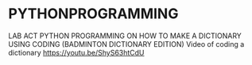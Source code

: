 # PYTHONPROGRAMMING
LAB ACT 
PYTHON PROGRAMMING ON HOW TO MAKE A DICTIONARY USING CODING
(BADMINTON DICTIONARY EDITION)
Video of coding a dictionary
https://youtu.be/ShyS63htCdU
